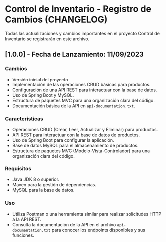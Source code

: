 # Control de Inventario - Registro de Cambios (CHANGELOG)

Todas las actualizaciones y cambios importantes en el proyecto Control de Inventario se registrarán en este archivo.

## [1.0.0] - Fecha de Lanzamiento: 11/09/2023

### Cambios
- Versión inicial del proyecto.
- Implementación de las operaciones CRUD básicas para productos.
- Configuración de una API REST para interactuar con la base de datos.
- Uso de Spring Boot y MySQL.
- Estructura de paquetes MVC para una organización clara del código.
- Documentación básica de la API en `api-documentation.txt`.

### Características
- Operaciones CRUD (Crear, Leer, Actualizar y Eliminar) para productos.
- API REST para interactuar con la base de datos de productos.
- Uso de Spring Boot para configurar la aplicación.
- Base de datos MySQL para el almacenamiento de productos.
- Estructura de paquetes MVC (Modelo-Vista-Controlador) para una organización clara del código.

### Requisitos
- Java JDK 8 o superior.
- Maven para la gestión de dependencias.
- MySQL para la base de datos.

### Uso
- Utiliza Postman o una herramienta similar para realizar solicitudes HTTP a la API REST.
- Consulta la documentación de la API en el archivo `api-documentation.txt` para conocer los endpoints disponibles y sus funciones.



